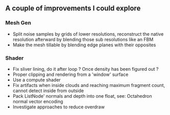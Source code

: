 ﻿## A couple of improvements I could explore

### Mesh Gen
- Split noise samples by grids of lower resolutions, reconstruct the native resolution afterward by blending those sub resolutions like an FBM
- Make the mesh tillable by blending edge planes with their opposites

### Shader
- Fix sliver lining, do it after loop ? Once density has been figured out ?
- Proper clipping and rendering from a 'window' surface
- Use a compute shader
- Fix artifacts when inside clouds and reaching maximum fragment count, cannot detect inside from outside
- Pack ListNode' normals and depth into one float, see: Octahedron normal vector encoding
- Investigate approaches to reduce overdraw